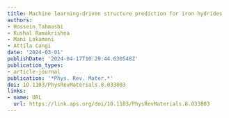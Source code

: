 ```yaml
---
title: Machine learning-driven structure prediction for iron hydrides
authors:
- Hossein Tahmasbi
- Kushal Ramakrishna
- Mani Lokamani
- Attila Cangi
date: '2024-03-01'
publishDate: '2024-04-17T10:29:44.630548Z'
publication_types:
- article-journal
publication: '*Phys. Rev. Mater.*'
doi: 10.1103/PhysRevMaterials.8.033803
links:
- name: URL
  url: https://link.aps.org/doi/10.1103/PhysRevMaterials.8.033803
---
```

